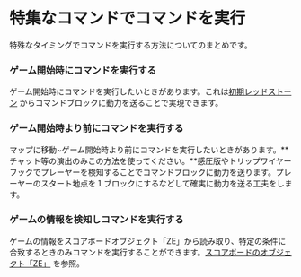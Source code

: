 # 特集なコマンドでコマンドを実行

特殊なタイミングでコマンドを実行する方法についてのまとめです。

### ゲーム開始時にコマンドを実行する

ゲーム開始時にコマンドを実行したいときがあります。これは[初期レッドストーン](https://www.notion.so/8f9000a903d847668e90310020c47fa2?pvs=21) からコマンドブロックに動力を送ることで実現できます。

### ゲーム開始時より前にコマンドを実行する

マップに移動~ゲーム開始時より前にコマンドを実行したいときがあります。**チャット等の演出のみこの方法を使ってください。**感圧版やトリップワイヤーフックでプレーヤーを検知することでコマンドブロックに動力を送ります。プレーヤーのスタート地点を１ブロックにするなどして確実に動力を送る工夫をします。

### ゲームの情報を検知しコマンドを実行する

ゲームの情報をスコアボードオブジェクト「ZE」から読み取り、特定の条件に合致するときのみコマンドを実行することができます。[スコアボードのオブジェクト「ZE」](https://www.notion.so/ZE-b86294f89b2b444eb3da21291898587f?pvs=21) を参照。
